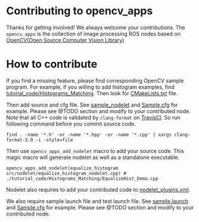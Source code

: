 Contributing to opencv_apps
===========================

Thanks for getting involved! We always welcome your contributions. The `opencv_apps` is the collection of image processing ROS nodes based on [OpenCV(Open Source Computer Vision Library)](https://github.com/opencv/opencv)

How to contribute
=================

If you find a missing feature, please find corresponding OpenCV sample program. For example, if you willing to add histogram examples, find [tutorial_code/Histograms_Matching](https://github.com/opencv/opencv/tree/master/samples/cpp/tutorial_code/Histograms_Matching).
Then look for [CMakeLists.txt](https://github.com/ros-perception/opencv_apps/blob/cbafaa05dc32495b9aa6d487cbd411a405ad14bc/CMakeLists.txt#L167) file.

Then add source and cfg file. See [sample_nodelet](https://github.com/ros-perception/opencv_apps/blob/contrib/src/nodelet/sample_nodelet.cpp) and [Sample.cfg](https://github.com/ros-perception/opencv_apps/blob/contrib/cfg/Sample.cfg) for example.
Please see @TODO section and modify to your contributed node.
Note that all C++ code is validated by `clang-format` on [TravisCI](https://travis-ci.org/ros-perception/opencv_apps). So run following command before you commit source code.
```
find . -name '*.h' -or -name '*.hpp' -or -name '*.cpp' | xargs clang-format-3.9 -i -style=file
```

Then use `opencv_apps_add_nodelet` macro to add your source code. This magic macro will generate nodelet as well as a standalone executable.
```
opencv_apps_add_nodelet(equalize_histogram  src/nodelet/equalize_histogram_nodelet.cpp) # ./tutorial_code/Histograms_Matching/EqualizeHist_Demo.cpp
```

Nodelet also requires to add your contributed code to [nodelet_plugins.xml](https://github.com/ros-perception/opencv_apps/blob/contrib/nodelet_plugins.xml#L118-L120).

We also require sample launch file and test launch file. See [sample.launch](https://github.com/ros-perception/opencv_apps/blob/contrib/launch/sample.launch) and [Sample.cfg](https://github.com/ros-perception/opencv_apps/blob/contrib/test/test-sample.test) for example. Please see @TODO section and modify to your contributed node.


